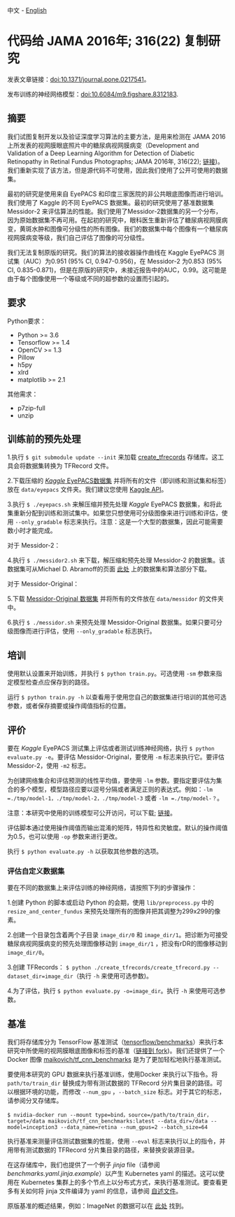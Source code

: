 中文 - [English](https://github.com/mikevoets/jama16-retina-replication/blob/master/README.md)

# 代码给 JAMA 2016年; 316(22) 复制研究

发表文章链接：[doi:10.1371/journal.pone.0217541](https://doi.org/10.1371/journal.pone.0217541)。

发布训练的神经网络模型：[doi:10.6084/m9.figshare.8312183](https://doi.org/10.6084/m9.figshare.8312183).

## 摘要

我们试图复制开发以及验证深度学习算法的主要方法，是用来检测在 JAMA 2016 上所发表的视网膜眼底照片中的糖尿病视网膜病变（Development and Validation of a Deep Learning Algorithm for Detection of Diabetic Retinopathy in Retinal Fundus Photographs; JAMA 2016年, 316(22); [链接](https://jamanetwork.com/journals/jama/fullarticle/2588763))。我们重新实现了该方法，但是源代码不可使用，因此我们使用了公开可使用的数据集。

最初的研究是使用来自 EyePACS 和印度三家医院的非公共眼底图像而进行培训。我们使用了 Kaggle 的不同 EyePACS 数据集。最初的研究使用了基准数据集 Messidor-2 来评估算法的性能。我们使用了Messidor-2数据集的另一个分布，因为原始数据集不再可用。在起初的研究中，眼科医生重新评估了糖尿病视网膜病变，黄斑水肿和图像可分级性的所有图像。我们的数据集中每个图像有一个糖尿病视网膜病变等级，我们自己评估了图像的可分级性。

我们无法复制原版的研究。我们的算法的接收器操作曲线在 Kaggle EyePACS 测试集（AUC）为0.951 (95% CI, 0.947-0.956)，在 Messidor-2 为0.853 (95% CI, 0.835-0.871)，但是在原版的研究中，未接近报告中的AUC，0.99。这可能是由于每个图像使用一个等级或不同的超参数的设置而引起的。

## 要求

Python要求：

- Python >= 3.6
- Tensorflow >= 1.4
- OpenCV >= 1.3
- Pillow
- h5py
- xlrd
- matplotlib >= 2.1

其他需求：

- p7zip-full
- unzip

## 训练前的预先处理

1.执行 `$ git submodule update --init` 来加载 [create_tfrecords](https://github.com/mikevoets/create_tfrecords) 存储库。这工具会将数据集转换为 TFRecord 文件。

2.下载压缩的 [_Kaggle_ EyePACS数据集](https://www.kaggle.com/c/diabetic-retinopathy-detection) 并将所有的文件（即训练和测试集和标签）放在 `data/eyepacs` 文件夹。我们建议您使用 [Kaggle API](https://github.com/Kaggle/kaggle-api)。

3.执行 `$ ./eyepacs.sh` 来解压缩并预先处理 _Kaggle_ EyePACS 数据集，和将此集重新分配到训练和测试集中。如果您只想使用可分级图像来进行训练和评估，使用 `--only_gradable` 标志来执行。注意：这是一个大型的数据集，因此可能需要数小时才能完成。

对于 Messidor-2：

4.执行 `$ ./messidor2.sh` 来下载，解压缩和预先处理 Messidor-2 的数据集。该数据集可从Michael D. Abramoff的页面 [此处](https://medicine.uiowa.edu/eye/abramoff) 上的数据集和算法部分下载。

对于 Messidor-Original：

5.下载 [Messidor-Original 数据集](http://www.adcis.net/en/Download-Third-Party/Messidor.html) 并将所有的文件放在  `data/messidor` 的文件夹中。

6.执行 `$ ./messidor.sh` 来预先处理 Messidor-Original 数据集。如果只要可分级图像而进行评估，使用 `--only_gradable` 标志执行。

## 培训

使用默认设置来开始训练，并执行 `$ python train.py`。可选使用 `-sm` 参数来指定模型检查点应保存到的路径。

运行 `$ python train.py -h` 以查看用于使用您自己的数据集进行培训的其他可选参数，或者保存摘要或操作阈值指标的位置。

## 评价

要在 _Kaggle_ EyePACS 测试集上评估或者测试训练神经网络，执行 `$ python evaluate.py -e`。要评估 Messidor-Original，要使用 `-m` 标志来执行它。要评估 Messidor-2，使用 `-m2` 标志。

为创建网络集合和评估预测的线性平均值，要使用 `-lm` 参数。要指定要评估为集合的多个模型，模型路径应要以逗号分隔或者满足正则的表达式。例如：`-lm =./tmp/model-1，./tmp/model-2，./tmp/model-3` 或者 `-lm =./tmp/model-？`。

注意：本研究中使用的训练模型可公开访问，可以下载; [链接](https://doi.org/10.6084/m9.figshare.8312183)。

评估脚本通过使用操作阈值而输出混淆的矩阵，特异性和灵敏度。默认的操作阈值为0.5，也可以使用 `-op` 参数来进行更改。

执行  `$ python evaluate.py -h` 以获取其他参数的选项。

### 评估自定义数据集

要在不同的数据集上来评估训练的神经网络，请按照下列的步骤操作：

1.创建 Python 的脚本或启动 Python 的会期，使用 `lib/preprocess.py` 中的 `resize_and_center_fundus` 来预先处理所有的图像并把其调整为299x299的像素。

2.创建一个目录包含着两个子目录 `image_dir/0` 和 `image_dir/1`。把诊断为可接受糖尿病视网膜病变的预先处理图像移动到 `image_dir/1` ，把没有rDR的图像移动到 `image_dir/0`。

3.创建 TFRecords： `$ python ./create_tfrecords/create_tfrecord.py --dataset_dir=image_dir`（执行 `-h` 来使用可选参数)。

4.为了评估，执行 `$ python evaluate.py -o=image_dir`。执行 `-h` 来使用可选参数。

## 基准

我们将存储库分为 TensorFlow 基准测试（[tensorflow/benchmarks](https://github.com/tensorflow/benchmarks)）来执行本研究中所使用的视网膜眼底图像和标签的基准（[链接到 fork](https://github.com/mikevoets/benchmarks))。我们还提供了一个 Docker 图像 [maikovich/tf_cnn_benchmarks](https://hub.docker.com/r/maikovich/tf_cnn_benchmarks/) 是为了更加轻松地执行基准测试。

要使用本研究的 GPU 数据来执行基准训练，使用Docker 来执行以下指令。将 `path/to/train_dir` 替换成为带有测试数据的 TFRecord 分片集目录的路径。可以根据环境的功能，而修改 `--num_gpu` ，`--batch_size` 标志。对于其它的标志，请参阅分叉存储库。

```
$ nvidia-docker run --mount type=bind，source=/path/to/train_dir，target=/data maikovich/tf_cnn_benchmarks:latest --data_dir=/data --model=inception3 --data_name=retina --num_gpus=2 --batch_size=64
```

执行基准来测量评估测试数据集的性能，使用 `--eval` 标志来执行以上的指令，并用带有测试数据的 TFRecord 分片集目录的路径，来替换安装源目录。

在这存储库中，我们也提供了一个例子 _jinja_ file（请参阅 _benchmarks.yaml.jinja.example_）以产生 Kubernetes yaml 的描述。这可以使用在 Kubernetes 集群上的多个节点上以分布式方式，来执行基准测试。要查看更多有关如何将 jinja 文件编译为 yaml 的信息，请参阅 [自述文件](https://github.com/tensorflow/ecosystem/tree/master/kubernetes)。

原版基准的概述结果，例如：ImageNet 的数据可以在 [此处](https://www.tensorflow.org/performance/benchmarks) 找到。
